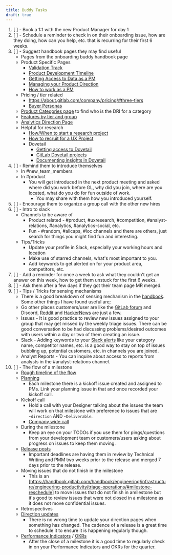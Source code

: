 ```yaml
---
title: Buddy Tasks
draft: true
---
```


1. [ ] - Book a 1:1 with the new Product Manager for day 1
1. [ ] - Schedule a reminder to check in on their onboarding issue, how are they doing, how can you help, etc. that is recurring for their first 6 weeks.
1. [ ] - Suggest handbook pages they may find useful
    - Pages from the onboarding buddy handbook page
    - Product Specific Pages
        - [Validation Track](/handbook/product-development-flow/#validation-track)
        - [Product Development Timeline](/handbook/engineering/workflow/#product-development-timeline)
        - [Getting Access to Data as a PM](/handbook/enterprise-data/programs/data-for-product-managers/)
        - [Managing your Product Direction](/handbook/product/product-processes/#managing-your-product-direction)
        - [How to work as a PM](/handbook/product/product-processes/#how-to-work-as-a-pm)
    - Pricing / tier related
        - https://about.gitlab.com/company/pricing/#three-tiers
        - [Buyer Personas](/handbook/marketing/brand-and-product-marketing/product-and-solution-marketing/roles-personas/buyer-persona/)
    - [Product Categories page](/handbook/product/categories/) to find who is the DRI for a category
    - [Features by tier and group](/handbook/product/categories/features/)
    - [Analytics Direction Page](https://about.gitlab.com/direction/analytics/)
    - Helpful for research
        - [How/When to start a research project](/handbook/product/ux/ux-research/#conducting-ux-research-at-gitlab)
        - [How to recruit for a UX Project](/handbook/product/ux/ux-research/recruiting-participants/)
        - Dovetail
            - [Getting access to Dovetail](/handbook/it/end-user-services/onboarding-access-requests/access-requests/)
            - [GitLab Dovetail projects](https://gitlab.dovetailapp.com/projects)
            - [Documenting insights in Dovetail](/handbook/product/ux/dovetail/)
1. [ ] - Remind them to introduce themselves
    - In #new_team_members
    - In #product
        - You will get introduced in the next product meeting and asked where did you work before GL, why did you join, where are you located, what do you do for fun outside of work.
            - You may share with them how you introduced yourself.
1. [ ] - Encourage them to organize a group call with the other new hires
1. [ ] - Intro to slack
    - Channels to be aware of
        - Product related - #product, #uxresearch, #competition, #analyst-relations, #analytics, #analytics-social, etc.
        - Fun - #random, #allcaps, #loc channels and there are others, just search for things you might find fun and interesting.
    - Tips/Tricks
        - Update your profile in Slack, especially your working hours and location
        - Make use of starred channels, what's most important to you.
        - Add keywords to get alerted on for your product area, competitors, etc.
1. [ ] - Add a reminder for once a week to ask what they couldn't get an answer on this week, how to get them unstuck for the first 6 weeks.
1. [ ] - Ask them after a few days if they got their team page MR merged.
1. [ ] - Tips / Tricks for sensing mechanisms
    - There is a good breakdown of sensing mechanism in the [handbook](/handbook/product/product-processes/sensing-mechanisms/). Some other things I have found useful are;
    - Go other places customers/user are like the [GitLab forum](https://forum.gitlab.com/) and Discord, [Reddit](https://www.reddit.com/r/gitlab/) and [HackerNews](https://news.ycombinator.com/news) are just a few.
    - Issues - It is good practice to review new issues assigned to your group that may get missed by the weekly triage issues. There can be good conversation to be had discussing problems/desired outcomes with users within a day or two of them creating an issue.
    - Slack - Adding keywords to your [Slack alerts](https://slack.com/help/articles/4412437167251-Get-notified-about-topics-you-care-about) like your category name, competitor names, etc. is a good way to stay on top of issues bubbling up, potential customers, etc. in channels you are joined.
    - Analyst Reports - You can inquire about access to reports from analysts in the #analyst-relations channel.
1. [ ] - The flow of a milestone
    - [Rough timeline of the flow](/handbook/engineering/workflow/#product-development-timeline)
    - [Planning](/handbook/product/product-processes/#planning-issue-for-milestone)
        - Each milestone there is a kickoff issue created and assigned to PMs. Link your planning issue in that and once recorded your kickoff call.
    - Kickoff call
        - Hold a call with your Designer talking about the issues the team will work on that milestone with preference to issues that are `~direction` AND `~Deliverable`.
        - [Company wide call](/handbook/product/product-processes/product-mgt-operations/pm-operating-procedures/#kickoff-meetings)
    - During the milestone
        - Keep an eye on your TODOs if you use them for pings/questions from your development team or customers/users asking about progress on issues to keep them moving.
    - [Release posts](/handbook/product/product-processes/#writing-release-blog-posts)
        - Important deadlines are having them in review by Technical Writing and PMM two weeks prior to the release and merged 7 days prior to the release.
    - Moving issues that do not finish in the milestone
        - This is an [https://handbook.gitlab.com/handbook/engineering/infrastructure/engineering-productivity/triage-operations/#milestone-reschedule] to move issues that do not finish in amilestone but it's good to review issues that were not closed in a milestone as it does not move confidential issues.
    - Retrospectives
    - [Direction updates](/handbook/product/product-processes/#managing-your-product-direction)
        - There is no wrong time to update your direction pages when something has changed. The cadence of a release is a great time to schedule it to ensure it is happening regularly though.
    - [Performance Indicators](https://internal.gitlab.com/handbook/company/performance-indicators/product/) / [OKRs](/handbook/company/okrs/)
        - After the close of a milestone it is a good time to regularly check in on your Performance Indicators and OKRs for the quarter.
